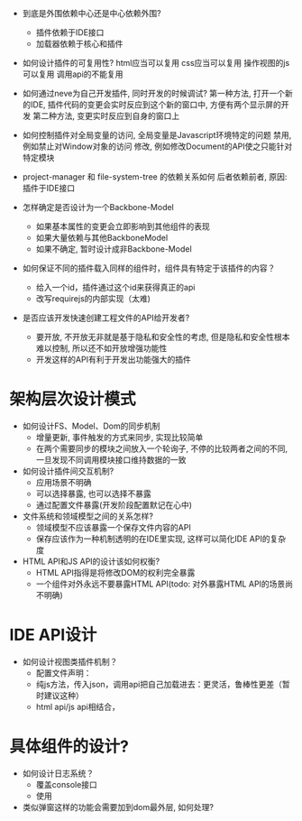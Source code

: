 - 到底是外围依赖中心还是中心依赖外围?
    - 插件依赖于IDE接口
    - 加载器依赖于核心和插件

- 如何设计插件的可复用性?
html应当可以复用
css应当可以复用
操作视图的js可以复用
调用api的不能复用


- 如何通过neve为自己开发插件, 同时开发的时候调试?
第一种方法, 打开一个新的IDE, 插件代码的变更会实时反应到这个新的窗口中, 方便有两个显示屏的开发
第二种方法, 变更实时反应到自身的窗口上


- 如何控制插件对全局变量的访问, 全局变量是Javascript环境特定的问题
禁用, 例如禁止对Window对象的访问
修改, 例如修改Document的API使之只能针对特定模块


- project-manager 和 file-system-tree 的依赖关系如何
后者依赖前者, 原因: 插件于IDE接口


- 怎样确定是否设计为一个Backbone-Model
    - 如果基本属性的变更会立即影响到其他组件的表现
    - 如果大量依赖与其他BackboneModel
    - 如果不确定, 暂时设计成非Backbone-Model




- 如何保证不同的插件载入同样的组件时，组件具有特定于该插件的内容？
    - 给入一个id，插件通过这个id来获得真正的api
    - 改写requirejs的内部实现（太难)

- 是否应该开发快速创建工程文件的API给开发者?
    - 要开放, 不开放无非就是基于隐私和安全性的考虑, 但是隐私和安全性根本难以控制, 所以还不如开放增强功能性
    - 开发这样的API有利于开发出功能强大的插件

# 架构层次设计模式
- 如何设计FS、Model、Dom的同步机制
    - 增量更新, 事件触发的方式来同步, 实现比较简单
    - 在两个需要同步的模块之间放入一个轮询子, 不停的比较两者之间的不同, 一旦发现不同调用模块接口维持数据的一致
- 如何设计插件间交互机制?
    - 应用场景不明确
    - 可以选择暴露, 也可以选择不暴露
    - 通过配置文件暴露(开发阶段配置默记在心中)
- 文件系统和领域模型之间的关系怎样?
    - 领域模型不应该暴露一个保存文件内容的API
    - 保存应该作为一种机制透明的在IDE里实现, 这样可以简化IDE API的复杂度
- HTML API和JS API的设计该如何权衡?
    - HTML API指得是将修改DOM的权利完全暴露
    - 一个组件对外永远不要暴露HTML API(todo: 对外暴露HTML API的场景尚不明确)

# IDE API设计
- 如何设计视图类插件机制？
    - 配置文件声明：
    - 纯js方法，传入json，调用api把自己加载进去：更灵活，鲁棒性更差（暂时建议这种）
    - html api/js api相结合，


# 具体组件的设计?
- 如何设计日志系统？
    - 覆盖console接口
    - 使用
- 类似弹窗这样的功能会需要加到dom最外层, 如何处理?